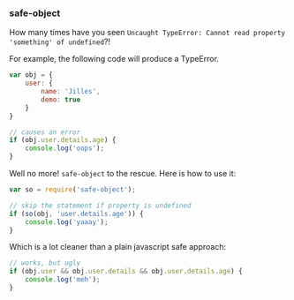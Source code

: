 ### safe-object

How many times have you seen `Uncaught TypeError: Cannot read property 'something' of undefined`?!

For example, the following code will produce a TypeError.

``` javascript
var obj = { 
    user: {
        name: 'Jilles',
        demo: true
    }
}

// causes an error
if (obj.user.details.age) {
    console.log('oops');
}
```

Well no more! `safe-object` to the rescue. Here is how to use it:

``` javascript
var so = require('safe-object');

// skip the statement if property is undefined
if (so(obj, 'user.details.age')) {
    console.log('yaaay');
}
```

Which is a lot cleaner than a plain javascript safe approach:

``` javascript
// works, but ugly
if (obj.user && obj.user.details && obj.user.details.age) {
    console.log('meh');
}
```
